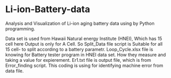 # Li-ion-Battery-data
Analysis and Visualization of Li-ion aging battery data using by Python programming.

Data set is used from Hawaii Natural energy Institute (HNEI), Which has 15 cell here Output is only for A Cell.
So Split_Data file script is Suitable for all 15 cell- to split according to a battery parametr.
Loop_Cycle.xlsx file is knowing for Battery tester program in HNEI data set. How they measure and taking a value for expierement.
Er1.txt file is output file, which is from Error_finding script. This coding is using for identifying machine error from data file.

